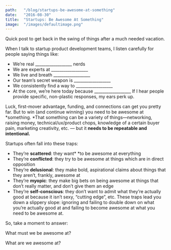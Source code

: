 ```yaml
---
path:	"/blog/startups-be-awesome-at-something"
date:	"2016-08-30"
title:	"Startups: Be Awesome At Something"
image:	"/images/defaultimage.png"
---
```


Quick post to get back in the swing of things after a much needed vacation.

When I talk to startup product development teams, I listen carefully for people saying things like:

* We’re real \_\_\_\_\_\_\_\_\_\_\_\_\_\_\_\_\_\_ nerds
* We are experts at \_\_\_\_\_\_\_\_\_\_\_\_\_\_\_\_\_\_
* We live and breath \_\_\_\_\_\_\_\_\_\_\_\_\_\_\_\_\_\_
* Our team’s secret weapon is \_\_\_\_\_\_\_\_\_\_\_\_\_\_\_\_\_\_
* We consistently find a way to \_\_\_\_\_\_\_\_\_\_\_\_\_\_\_\_\_\_
* At the core, we’re here today because \_\_\_\_\_\_\_\_\_\_\_\_\_\_\_\_\_\_
If I hear people provide specific, non-plastic responses, my ears perk up.

Luck, first-mover advantage, funding, and connections can get you pretty far. But to win (and continue winning) you need to be awesome at *something. *That something can be a variety of things—networking, raising money, technical/ux/product chops, knowledge of a certain buyer pain, marketing creativity, etc. — but it **needs to be repeatable and intentional.**

Startups often fall into these traps:

* They’re **scattered**: they want* *to be awesome at everything
* They’re **conflicted**: they try to be awesome at things which are in direct opposition
* They’re **delusional**: they make bold, aspirational claims about things that they aren’t, frankly, awesome at
* They’re **myopic**: they make big bets on being awesome at things that don’t really matter, and don’t give them an edge
* They’re **self-conscious**: they don’t want to admit what they’re actually good at because it isn’t sexy, “cutting edge”, etc.
These traps lead you down a slippery slope: ignoring and failing to double down on what you’re actually good at and failing to become awesome at what you need to be awesome at.

So, take a moment to answer:

What must we be awesome at?

What are we awesome at?

